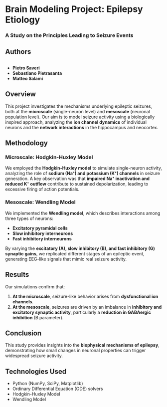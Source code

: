 # Brain Modeling Project: Epilepsy Etiology  

### A Study on the Principles Leading to Seizure Events  

## Authors  
<div class="photos">
<a href="https://github.com/SebaPietra"> 
  <img href="Github profile image source"> 
</a>

- **Pietro Saveri**  
- **Sebastiano Pietrasanta**  
- **Matteo Salami**  

## Overview  
This project investigates the mechanisms underlying epileptic seizures, both at the **microscale** (single-neuron level) and **mesoscale** (neuronal population level). Our aim is to model seizure activity using a biologically inspired approach, analyzing the **ion channel dynamics** of individual neurons and the **network interactions** in the hippocampus and neocortex.  

## Methodology  

### Microscale: Hodgkin-Huxley Model  
We employed the **Hodgkin-Huxley model** to simulate single-neuron activity, analyzing the role of **sodium (Na⁺) and potassium (K⁺) channels** in seizure generation. A key observation was that **impaired Na⁺ inactivation and reduced K⁺ outflow** contribute to sustained depolarization, leading to excessive firing of action potentials.  

### Mesoscale: Wendling Model  
We implemented the **Wendling model**, which describes interactions among three types of neurons:  
- **Excitatory pyramidal cells**  
- **Slow inhibitory interneurons**  
- **Fast inhibitory interneurons**  

By varying the **excitatory (A), slow inhibitory (B), and fast inhibitory (G) synaptic gains**, we replicated different stages of an epileptic event, generating EEG-like signals that mimic real seizure activity.  

## Results  
Our simulations confirm that:  
1. **At the microscale**, seizure-like behavior arises from **dysfunctional ion channels**.  
2. **At the mesoscale**, seizures are driven by an imbalance in **inhibitory and excitatory synaptic activity**, particularly a **reduction in GABAergic inhibition** (B parameter).  

## Conclusion  
This study provides insights into the **biophysical mechanisms of epilepsy**, demonstrating how small changes in neuronal properties can trigger widespread seizure activity.  

## Technologies Used  
- Python (NumPy, SciPy, Matplotlib)  
- Ordinary Differential Equation (ODE) solvers  
- Hodgkin-Huxley Model  
- Wendling Model
